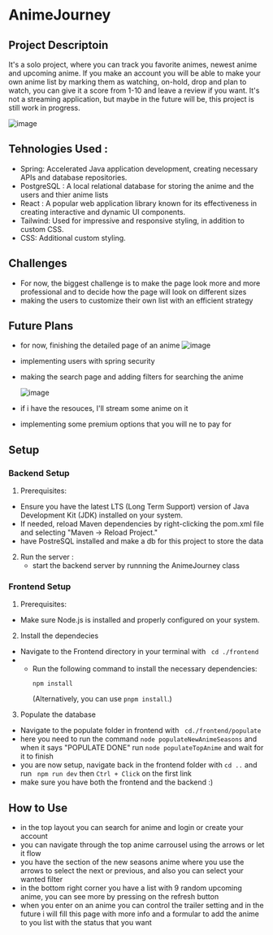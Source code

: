# AnimeJourney
## Project Descriptoin
 It's a solo project, where you can track you favorite animes, newest anime and upcoming anime. If you make an account you will be able to make your own anime list by marking them as watching, on-hold, drop and plan to watch, you can give it a score from 1-10 and leave a review if you want. It's not a streaming application, but maybe in the future will be, this project is still work in progress.

![image](https://github.com/IacobOliver/AnimeJourney/assets/119490133/7ffbb2af-cc30-4dfe-9a2f-7682486e25a6)

 ## Tehnologies Used : 
 
 - Spring: Accelerated Java application development, creating necessary APIs and database repositories.
 - PostgreSQL : A local relational database for storing the anime and the users and thier anime lists
 - React :  A popular web application library known for its effectiveness in creating interactive and dynamic UI components.
 - Tailwind: Used for impressive and responsive styling, in addition to custom CSS.
 - CSS: Additional custom styling.

## Challenges

- For now, the biggest challenge is to make the page look more and more professional and to decide how the page will look on different sizes
- making the users to customize their own list with an efficient strategy

## Future Plans

- for now, finishing the detailed page of an anime
 ![image](https://github.com/IacobOliver/AnimeJourney/assets/119490133/1270ac60-e807-498c-9e43-4e455642898e)

- implementing users with spring security
- making the search page and adding filters for searching the anime

  ![image](https://github.com/IacobOliver/AnimeJourney/assets/119490133/7474b41a-4c02-4265-87e5-bdb3d93afb25)

  
- if i have the resouces, I'll stream some anime on it
- implementing some premium options that you will ne to pay for

## Setup 

 ### Backend Setup

1. Prerequisites:
 - Ensure you have the latest LTS (Long Term Support) version of Java Development Kit (JDK) installed on your system.
 - If needed, reload Maven dependencies by right-clicking the pom.xml file and selecting "Maven -> Reload Project."
 - have PostreSQL installed and make a db for this project to store the data

2. Run the server :
   - start the backend server by runnning the AnimeJourney class
  

### Frontend Setup

1. Prerequisites:
- Make sure Node.js is installed and properly configured on your system.

2. Install the dependecies
- Navigate to the Frontend directory in your terminal with ``` cd ./frontend```
- - Run the following command to install the necessary dependencies:
      ```
      npm install
      ```
      (Alternatively, you can use `pnpm install`.)
3. Populate the database
- Navigate to the populate folder in frontend with ``` cd./frontend/populate```
- here you need to run the command ```node populateNewAnimeSeasons``` and when it says "POPULATE DONE" run ```node populateTopAnime``` and wait for it to finish
- you are now setup, navigate back in the frontend folder with ```cd ..``` and run ``` npm run dev``` then ```Ctrl + Click``` on the first link
- make sure you have both the frontend and the backend :)

## How to Use 

- in the top layout you can search for anime and login or create your account
- you can navigate through the top anime carrousel using the arrows or let it flow
- you have the section of the new seasons anime where you use the arrows to select the next or previous, and also you can select your wanted filter
- in the bottom right corner you have a list with 9 random upcoming anime, you can see more by pressing on the refresh button
- when you enter on an anime you can control the trailer setting and in the future i will fill this page with more info and a formular to add the anime to you list with the status that you want
  
